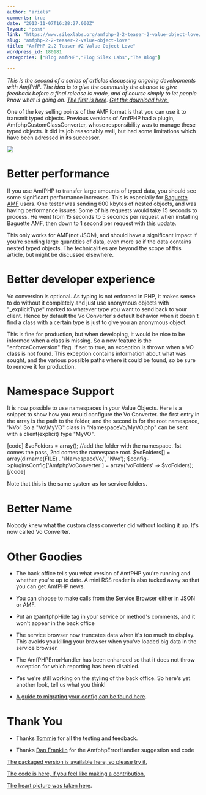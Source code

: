 ```yaml
---
author: "ariels"
comments: true
date: "2013-11-07T16:28:27.000Z"
layout: "post"
link: "https://www.silexlabs.org/amfphp-2-2-teaser-2-value-object-love/"
slug: "amfphp-2-2-teaser-2-value-object-love"
title: "AmfPHP 2.2 Teaser #2 Value Object Love"
wordpress_id: 180181
categories: ["Blog amfPHP","Blog Silex Labs","The Blog"]

---
```

_This is the second of a series of articles discussing ongoing developments with AmfPHP. The idea is to give the community the chance to give feedback before a final release is made, and of course simply to let people know what is going on. [The first is here](https://www.silexlabs.org/179725/the-blog/amfphp-2-2-teaser-1-putting-your-code-comments-to-good-use/). [Get the download here ](http://sourceforge.net/projects/amfphp/files/amfphp-2.2_vos.zip/download)_

One of the key selling points of the AMF format is that you can use it to transmit typed objects. Previous versions of AmfPHP had a plugin, AmfphpCustomClassConverter, whose responsibility was to manage these typed objects. It did its job reasonably well, but had some limitations which have been adressed in its successor.

<!-- more -->

![](http://photos.foter.com/66/a-little-love-free-creative-commons-pink-heart_l.jpg)


# Better performance


If you use AmfPHP to transfer large amounts of typed data, you should see some significant performance increases. This is especially for [Baguette AMF](http://baguetteamf.com) users. One tester was sending 600 kbytes of nested objects, and was having performance issues: Some of his requests would take 15 seconds to process. He went from 15 seconds to 5 seconds per request when installing Baguette AMF, then down to 1 second per request with this update.

This only works for AMF(not JSON), and should have a significant impact if you're sending large quantities of data, even more so if the data contains nested typed objects. The technicalities are beyond the scope of this article, but might be discussed elsewhere.


# Better developer experience


Vo conversion is optional. As typing is not enforced in PHP, it makes sense to do without it completely and just use anonymous objects with "_explicitType" marked to whatever type you want to send back to your client. Hence by default the Vo Converter's default behavior when it doesn't find a class with a certain type is just to give you an anonymous object.

This is fine for production, but when developing, it would be nice to be informed when a class is missing. So a new feature is the "enforceConversion" flag. If set to true, an exception is thrown when a VO class is not found. This exception contains information about what was sought, and the various possible paths where it could be found, so be sure to remove it for production.


# Namespace Support


It is now possible to use namespaces in your Value Objects.
Here is a snippet to show how you would configure the Vo Converter. the first entry in the array is the path to the folder, and the second is for the root namespace, 'NVo'. So a "Vo\MyVO" class in "NamespaceVo/MyVO.php" can be sent with a client(explicit) type "MyVO".

[code]
$voFolders = array();
//add the folder with the namespace. 1st comes the pass, 2nd comes the namespace root.
$voFolders[] = array(dirname(__FILE__) . '/NamespaceVo/', 'NVo');
$config->pluginsConfig['AmfphpVoConverter'] = array('voFolders' => $voFolders);
[/code]

Note that this is the same system as for service folders.


# Better Name


Nobody knew what the custom class converter did without looking it up. It's now called Vo Converter.


# Other Goodies






  * The back office tells you what version of AmfPHP you're running and whether you're up to date. A mini RSS reader is also tucked away so that you can get AmfPHP news.


  * You can choose to make calls from the Service Browser either in JSON or AMF.


  * Put an @amfphpHide tag in your service or method's comments, and it won't appear in the back office


  * The service browser now truncates data when it's too much to display. This avoids you killing your browser when you've loaded big data in the service browser.


  * The AmfPHPErrorHandler has been enhanced so that it does not throw exception for which reporting has been disabled.


  * Yes we're still working on the styling of the back office. So here's yet another look, tell us what you think!


  * [A guide to migrating your config can be found here](www.silexlabs.org/amfphp/documentation/upgrading-from-2-0-x-and-2-1-x-to-2-2/).




# Thank You






  * Thanks [Tommie](https://twitter.com/tomvanmechgelen) for all the testing and feedback.


  * Thanks [Dan Franklin](https://www.silexlabs.org/members/danfranklinusa/) for the AmfphpErrorHandler suggestion and code


[The packaged version is available here, so please try it.](http://sourceforge.net/projects/amfphp/files/amfphp-2.2_vos.zip/download)

[The code is here, if you feel like making a contribution.](https://github.com/silexlabs/amfphp-2.0/releases/tag/v2.2_vos)

[The heart picture was taken here](http://foter.com/photo/a-little-love-free-creative-commons-pink-heart/).

